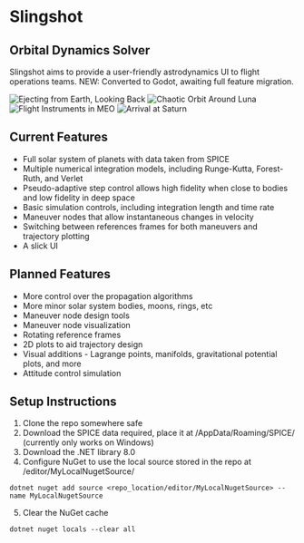 # Slingshot
## Orbital Dynamics Solver

Slingshot aims to provide a user-friendly astrodynamics UI to flight operations teams. NEW: Converted to Godot, awaiting full feature migration.

![Ejecting from Earth, Looking Back](looking_back.png)
![Chaotic Orbit Around Luna](perturbed.png)
![Flight Instruments in MEO](meo.png)
![Arrival at Saturn](saturn_arrival.png)

## Current Features

- Full solar system of planets with data taken from SPICE
- Multiple numerical integration models, including Runge-Kutta, Forest-Ruth, and Verlet
- Pseudo-adaptive step control allows high fidelity when close to bodies and low fidelity in deep space
- Basic simulation controls, including integration length and time rate
- Maneuver nodes that allow instantaneous changes in velocity
- Switching between references frames for both maneuvers and trajectory plotting
- A slick UI

## Planned Features

- More control over the propagation algorithms
- More minor solar system bodies, moons, rings, etc
- Maneuver node design tools
- Maneuver node visualization
- Rotating reference frames
- 2D plots to aid trajectory design
- Visual additions - Lagrange points, manifolds, gravitational potential plots, and more
- Attitude control simulation

## Setup Instructions

1. Clone the repo somewhere safe
2. Download the SPICE data required, place it at /AppData/Roaming/SPICE/ (currently only works on Windows)
3. Download the .NET library 8.0
4. Configure NuGet to use the local source stored in the repo at /editor/MyLocalNugetSource/
```
dotnet nuget add source <repo_location/editor/MyLocalNugetSource> --name MyLocalNugetSource
```
5. Clear the NuGet cache
```
dotnet nuget locals --clear all
```